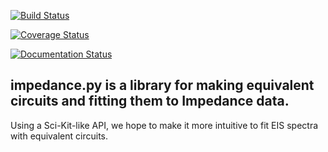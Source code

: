 [![Build Status](https://travis-ci.org/ECSHackWeek/EISfit.svg?branch=master)](https://travis-ci.org/ECSHackWeek/EISfit)

[![Coverage Status](https://coveralls.io/repos/github/ECSHackWeek/EISfit/badge.svg?branch=master)](https://coveralls.io/github/ECSHackWeek/EISfit?branch=master)

[![Documentation Status](https://readthedocs.org/projects/eisfit/badge/?version=latest)](http://eisfit.readthedocs.io/en/latest/?badge=latest)

## impedance.py is a library for making equivalent circuits and fitting them to Impedance data.

Using a Sci-Kit-like API, we hope to make it more intuitive to fit EIS spectra with equivalent circuits.
